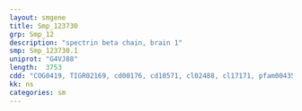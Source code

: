 ```yaml
---
layout: smgene
title: Smp_123730
grp: Smp_12
description: "spectrin beta chain, brain 1"
smp: Smp_123730.1
uniprot: "G4VJ88"
length:  3753
cdd: "COG0419, TIGR02169, cd00176, cd10571, cl02488, cl17171, pfam00435, pfam15410, smart00150, smart00233"
kk: ns
categories: sm
---
```

